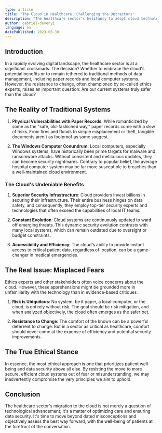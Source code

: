 ```yaml
---
type: article
title: 'The Cloud in Healthcare: Challenging the Detractors'
description: "The healthcare sector's hesitancy to adopt cloud technology, often rooted in misunderstandings, overlooks its potential for enhanced security and efficiency, which is crucial for optimizing patient care in the digital age."
author: gabriel-devenyi
language: en
datePublished: 2023-08-30
---
```


## Introduction

In a rapidly evolving digital landscape, the healthcare sector is at a significant crossroads. The decision? Whether to embrace the cloud's potential benefits or to remain tethered to traditional methods of data management, including paper records and local computer systems. However, the resistance to change, often championed by so-called ethics experts, raises an important question: Are our current systems truly safer than the cloud?

## The Reality of Traditional Systems

1. **Physical Vulnerabilities with Paper Records**: While romanticized by some as the "safe, old-fashioned way," paper records come with a slew of risks. From fires and floods to simple misplacement or theft, tangible documents aren't as foolproof as some suggest.
  
2. **The Windows Computer Conundrum**: Local computers, especially Windows systems, have historically been prime targets for malware and ransomware attacks. Without consistent and meticulous updates, they can become security nightmares. Contrary to popular belief, the average hospital computer system may be far more susceptible to breaches than a well-maintained cloud environment.

### The Cloud's Undeniable Benefits

1. **Superior Security Infrastructure**: Cloud providers invest billions in securing their infrastructure. Their entire business hinges on data safety, and consequently, they employ top-tier security experts and technologies that often exceed the capabilities of local IT teams.

2. **Constant Evolution**: Cloud systems are continuously updated to ward off emerging threats. This dynamic security evolution contrasts with many local systems, which can remain outdated due to oversight or budget constraints.

3. **Accessibility and Efficiency**: The cloud's ability to provide instant access to critical patient data, regardless of location, can be a game-changer in medical emergencies.

## The Real Issue: Misplaced Fears

Ethics experts and other stakeholders often voice concerns about the cloud. However, these apprehensions might be grounded more in unfamiliarity with the technology than in evidence-based critiques.

1. **Risk is Ubiquitous**: No system, be it paper, a local computer, or the cloud, is entirely without risk. The goal should be risk mitigation, and when analyzed objectively, the cloud often emerges as the safer bet.
  
2. **Resistance to Change**: The comfort of the known can be a powerful deterrent to change. But in a sector as critical as healthcare, comfort should never come at the expense of efficiency and potential security improvements.

## The True Ethical Stance

In essence, the most ethical approach is one that prioritizes patient well-being and data security above all else. By resisting the move to more secure, efficient cloud systems out of fear or misunderstanding, we may inadvertently compromise the very principles we aim to uphold.

## Conclusion

The healthcare sector's migration to the cloud is not merely a question of technological advancement; it's a matter of optimizing care and ensuring data security. It's time to move beyond dated misconceptions and objectively assess the best way forward, with the well-being of patients at the forefront of the conversation.